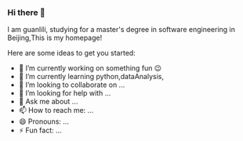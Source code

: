 ### Hi there 👋

<!--

**guanlili/guanlili** is a ✨ _special_ ✨ repository because its `README.md` (this file) appears on your GitHub profile.
-->

I am guanlili, studying for a master's degree in software engineering in Beijing,This is my homepage!

Here are some ideas to get you started:

- 🔭 I’m currently working on something fun 😉
- 🌱 I’m currently learning python,dataAnalysis,
- 👯 I’m looking to collaborate on ...
- 🤔 I’m looking for help with ...
- 💬 Ask me about ...
- 📫 How to reach me: ...
- 😄 Pronouns: ...
- ⚡ Fun fact: ...

